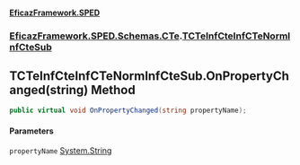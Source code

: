 #### [EficazFramework.SPED](EficazFrameworkSPED.md 'EficazFramework SPED')
### [EficazFramework.SPED.Schemas.CTe](EficazFramework.SPED.Schemas.CTe.md 'EficazFramework.SPED.Schemas.CTe').[TCTeInfCteInfCTeNormInfCteSub](EficazFramework.SPED.Schemas.CTe/TCTeInfCteInfCTeNormInfCteSub.md 'EficazFramework.SPED.Schemas.CTe.TCTeInfCteInfCTeNormInfCteSub')

## TCTeInfCteInfCTeNormInfCteSub.OnPropertyChanged(string) Method

```csharp
public virtual void OnPropertyChanged(string propertyName);
```
#### Parameters

<a name='EficazFramework.SPED.Schemas.CTe.TCTeInfCteInfCTeNormInfCteSub.OnPropertyChanged(string).propertyName'></a>

`propertyName` [System.String](https://docs.microsoft.com/en-us/dotnet/api/System.String 'System.String')